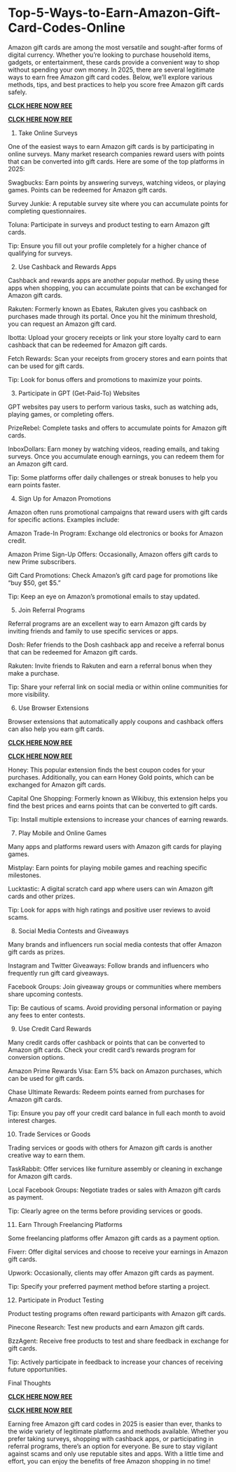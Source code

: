 # Top-5-Ways-to-Earn-Amazon-Gift-Card-Codes-Online
Amazon gift cards are among the most versatile and sought-after forms of digital currency. Whether you’re looking to purchase household items, gadgets, or entertainment, these cards provide a convenient way to shop without spending your own money. In 2025, there are several legitimate ways to earn free Amazon gift card codes. Below, we’ll explore various methods, tips, and best practices to help you score free Amazon gift cards safely.

**[CLCK HERE NOW REE](https://tinyurl.com/amazongiftcard2423)**

**[CLCK HERE NOW REE](https://tinyurl.com/amazongiftcard2423)**

1. Take Online Surveys

One of the easiest ways to earn Amazon gift cards is by participating in online surveys. Many market research companies reward users with points that can be converted into gift cards. Here are some of the top platforms in 2025:

Swagbucks: Earn points by answering surveys, watching videos, or playing games. Points can be redeemed for Amazon gift cards.

Survey Junkie: A reputable survey site where you can accumulate points for completing questionnaires.

Toluna: Participate in surveys and product testing to earn Amazon gift cards.

Tip: Ensure you fill out your profile completely for a higher chance of qualifying for surveys.

2. Use Cashback and Rewards Apps

Cashback and rewards apps are another popular method. By using these apps when shopping, you can accumulate points that can be exchanged for Amazon gift cards.

Rakuten: Formerly known as Ebates, Rakuten gives you cashback on purchases made through its portal. Once you hit the minimum threshold, you can request an Amazon gift card.

Ibotta: Upload your grocery receipts or link your store loyalty card to earn cashback that can be redeemed for Amazon gift cards.

Fetch Rewards: Scan your receipts from grocery stores and earn points that can be used for gift cards.

Tip: Look for bonus offers and promotions to maximize your points.

3. Participate in GPT (Get-Paid-To) Websites

GPT websites pay users to perform various tasks, such as watching ads, playing games, or completing offers.

PrizeRebel: Complete tasks and offers to accumulate points for Amazon gift cards.

InboxDollars: Earn money by watching videos, reading emails, and taking surveys. Once you accumulate enough earnings, you can redeem them for an Amazon gift card.

Tip: Some platforms offer daily challenges or streak bonuses to help you earn points faster.

4. Sign Up for Amazon Promotions

Amazon often runs promotional campaigns that reward users with gift cards for specific actions. Examples include:

Amazon Trade-In Program: Exchange old electronics or books for Amazon credit.

Amazon Prime Sign-Up Offers: Occasionally, Amazon offers gift cards to new Prime subscribers.

Gift Card Promotions: Check Amazon’s gift card page for promotions like “buy $50, get $5.”

Tip: Keep an eye on Amazon’s promotional emails to stay updated.

5. Join Referral Programs

Referral programs are an excellent way to earn Amazon gift cards by inviting friends and family to use specific services or apps.

Dosh: Refer friends to the Dosh cashback app and receive a referral bonus that can be redeemed for Amazon gift cards.

Rakuten: Invite friends to Rakuten and earn a referral bonus when they make a purchase.

Tip: Share your referral link on social media or within online communities for more visibility.

6. Use Browser Extensions

Browser extensions that automatically apply coupons and cashback offers can also help you earn gift cards.

**[CLCK HERE NOW REE](https://tinyurl.com/amazongiftcard2423)**

**[CLCK HERE NOW REE](https://tinyurl.com/amazongiftcard2423)**

Honey: This popular extension finds the best coupon codes for your purchases. Additionally, you can earn Honey Gold points, which can be exchanged for Amazon gift cards.

Capital One Shopping: Formerly known as Wikibuy, this extension helps you find the best prices and earns points that can be converted to gift cards.

Tip: Install multiple extensions to increase your chances of earning rewards.

7. Play Mobile and Online Games

Many apps and platforms reward users with Amazon gift cards for playing games.

Mistplay: Earn points for playing mobile games and reaching specific milestones.

Lucktastic: A digital scratch card app where users can win Amazon gift cards and other prizes.

Tip: Look for apps with high ratings and positive user reviews to avoid scams.

8. Social Media Contests and Giveaways

Many brands and influencers run social media contests that offer Amazon gift cards as prizes.

Instagram and Twitter Giveaways: Follow brands and influencers who frequently run gift card giveaways.

Facebook Groups: Join giveaway groups or communities where members share upcoming contests.

Tip: Be cautious of scams. Avoid providing personal information or paying any fees to enter contests.

9. Use Credit Card Rewards

Many credit cards offer cashback or points that can be converted to Amazon gift cards. Check your credit card’s rewards program for conversion options.

Amazon Prime Rewards Visa: Earn 5% back on Amazon purchases, which can be used for gift cards.

Chase Ultimate Rewards: Redeem points earned from purchases for Amazon gift cards.

Tip: Ensure you pay off your credit card balance in full each month to avoid interest charges.

10. Trade Services or Goods

Trading services or goods with others for Amazon gift cards is another creative way to earn them.

TaskRabbit: Offer services like furniture assembly or cleaning in exchange for Amazon gift cards.

Local Facebook Groups: Negotiate trades or sales with Amazon gift cards as payment.

Tip: Clearly agree on the terms before providing services or goods.

11. Earn Through Freelancing Platforms

Some freelancing platforms offer Amazon gift cards as a payment option.

Fiverr: Offer digital services and choose to receive your earnings in Amazon gift cards.

Upwork: Occasionally, clients may offer Amazon gift cards as payment.

Tip: Specify your preferred payment method before starting a project.

12. Participate in Product Testing

Product testing programs often reward participants with Amazon gift cards.

Pinecone Research: Test new products and earn Amazon gift cards.

BzzAgent: Receive free products to test and share feedback in exchange for gift cards.

Tip: Actively participate in feedback to increase your chances of receiving future opportunities.

Final Thoughts

**[CLCK HERE NOW REE](https://tinyurl.com/amazongiftcard2423)**

**[CLCK HERE NOW REE](https://tinyurl.com/amazongiftcard2423)**

Earning free Amazon gift card codes in 2025 is easier than ever, thanks to the wide variety of legitimate platforms and methods available. Whether you prefer taking surveys, shopping with cashback apps, or participating in referral programs, there’s an option for everyone. Be sure to stay vigilant against scams and only use reputable sites and apps. With a little time and effort, you can enjoy the benefits of free Amazon shopping in no time!
